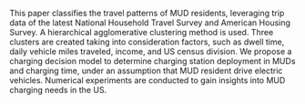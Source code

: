 This paper classifies the travel patterns of MUD residents, leveraging trip data of the latest National Household Travel Survey and American Housing Survey. A hierarchical agglomerative clustering method is used. Three clusters are created taking into consideration factors, such as dwell time, daily vehicle miles traveled, income, and US census division. We propose a charging decision model to determine charging station deployment in MUDs and charging time, under an assumption that MUD resident drive electric vehicles. Numerical experiments are conducted to gain insights into MUD charging needs in the US. 
